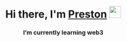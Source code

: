 <h1 align="center">Hi there, I'm <a href="target="_blank">Preston</a> 
<img src="https://github.com/blackcater/blackcater/raw/main/images/Hi.gif" height="32"/></h1>
<h3 align="center">I’m currently learning web3</h3>
